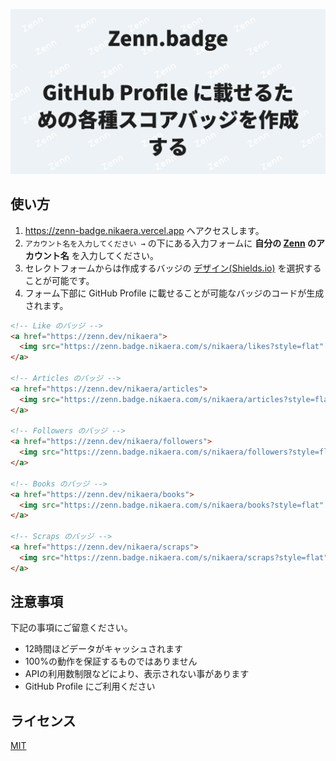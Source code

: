 ![Zenn.badge](https://github.com/nikaera/zenn-badge/blob/master/public/ogp_image.png?raw=true)

## 使い方

1. https://zenn-badge.nikaera.vercel.app へアクセスします。
1. `アカウント名を入力してください →` の下にある入力フォームに **自分の [Zenn](https://zenn.dev/) のアカウント名** を入力してください。
1. セレクトフォームからは作成するバッジの [デザイン(Shields.io)](https://shields.io/#styles) を選択することが可能です。
1. フォーム下部に GitHub Profile に載せることが可能なバッジのコードが生成されます。
```html
<!-- Like のバッジ -->
<a href="https://zenn.dev/nikaera">
  <img src="https://zenn.badge.nikaera.com/s/nikaera/likes?style=flat" alt="nikaera likes" />
</a>

<!-- Articles のバッジ -->
<a href="https://zenn.dev/nikaera/articles">
  <img src="https://zenn.badge.nikaera.com/s/nikaera/articles?style=flat" alt="nikaera articles" />
</a>

<!-- Followers のバッジ -->
<a href="https://zenn.dev/nikaera/followers">
  <img src="https://zenn.badge.nikaera.com/s/nikaera/followers?style=flat" alt="nikaera followers" />
</a>

<!-- Books のバッジ -->
<a href="https://zenn.dev/nikaera/books">
  <img src="https://zenn.badge.nikaera.com/s/nikaera/books?style=flat" alt="nikaera books" />
</a>

<!-- Scraps のバッジ -->
<a href="https://zenn.dev/nikaera/scraps">
  <img src="https://zenn.badge.nikaera.com/s/nikaera/scraps?style=flat" alt="nikaera scraps" />
</a>
```

## 注意事項

下記の事項にご留意ください。

* 12時間ほどデータがキャッシュされます
* 100%の動作を保証するものではありません
* APIの利用数制限などにより、表示されない事があります
* GitHub Profile にご利用ください

## ライセンス

[MIT](https://github.com/nikaera/zenn-badge/blob/master/LICENSE)
